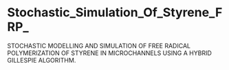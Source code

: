 # Stochastic_Simulation_Of_Styrene_FRP_
STOCHASTIC MODELLING AND SIMULATION OF FREE RADICAL POLYMERIZATION OF STYRENE IN MICROCHANNELS USING A HYBRID GILLESPIE ALGORITHM.

